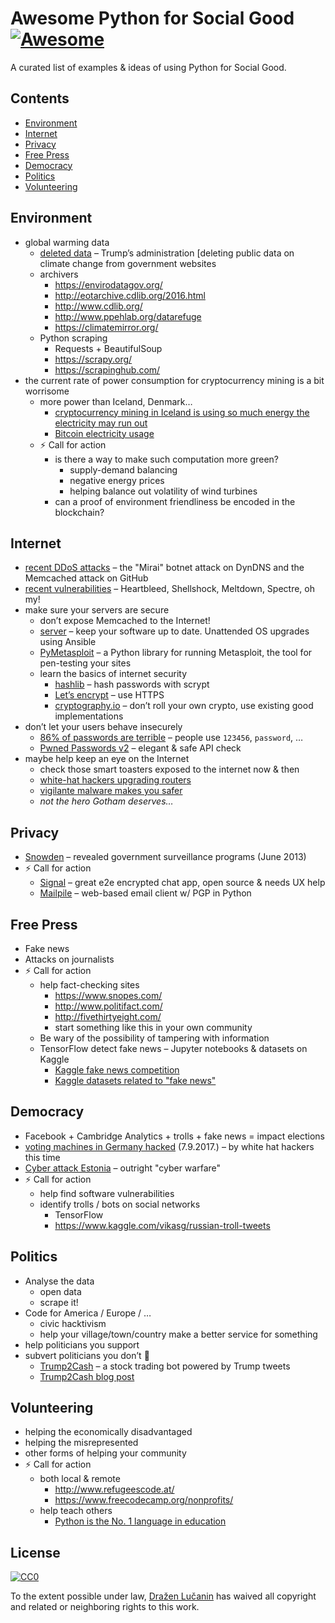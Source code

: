 # Awesome Python for Social Good [![Awesome](https://cdn.rawgit.com/sindresorhus/awesome/d7305f38d29fed78fa85652e3a63e154dd8e8829/media/badge.svg)](https://github.com/sindresorhus/awesome)

A curated list of examples & ideas of using Python for Social Good.

## Contents

- [Environment](#environment)
- [Internet](#internet)
- [Privacy](#privacy)
- [Free Press](#free-press)
- [Democracy](#democracy)
- [Politics](#politics)
- [Volunteering](#volunteering)

## Environment

- global warming data
  - [deleted data](https://www.theguardian.com/us-news/2017/may/14/donald-trump-climate-change-mentions-government-websites) – Trump’s administration [deleting public data on climate change from government websites
  - archivers
    * https://envirodatagov.org/
    * http://eotarchive.cdlib.org/2016.html
    * http://www.cdlib.org/
    * http://www.ppehlab.org/datarefuge
    * https://climatemirror.org/
  - Python scraping
    * Requests + BeautifulSoup
    * https://scrapy.org/
    * https://scrapinghub.com/
- the current rate of power consumption for cryptocurrency mining is a bit worrisome
  * more power than Iceland, Denmark…
    * [cryptocurrency mining in Iceland is using so much energy the electricity may run out](https://www.washingtonpost.com/news/worldviews/wp/2018/02/13/cryptocurrency-mining-in-iceland-is-using-so-much-energy-the-electricity-may-run-out/)
    * [Bitcoin electricity usage](https://www.theguardian.com/technology/2018/jan/17/bitcoin-electricity-usage-huge-climate-cryptocurrency)
  * ⚡️ Call for action
    * is there a way to make such computation more green?
      * supply-demand balancing
      * negative energy prices
      * helping balance out volatility of wind turbines
    * can a proof of environment friendliness be encoded in the blockchain?

## Internet

- [recent DDoS attacks](https://threatpost.com/in-wake-of-biggest-ever-ddos-attack-experts-say-brace-for-more/130205/) – the "Mirai" botnet attack on DynDNS and the Memcached attack on GitHub
- [recent vulnerabilities](https://medium.com/threat-intel/bug-branding-heartbleed-14ef1a64047f) – Heartbleed, Shellshock, Meltdown, Spectre, oh my!
- make sure your servers are secure
  * don’t expose Memcached to the Internet!
  * [server](https://github.com/punkrockdev/server) – keep your software up to date. Unattended OS upgrades using Ansible
  * [PyMetasploit](https://github.com/allfro/pymetasploit) – a Python library for running Metasploit, the tool for pen-testing your sites
  * learn the basics of internet security
    * [hashlib](https://docs.python.org/3/library/hashlib.html) – hash passwords with scrypt
    * [Let’s encrypt](https://letsencrypt.org/) – use HTTPS
    * [cryptography.io](https://cryptography.io) – don’t roll your own crypto, use existing good implementations
- don’t let your users behave insecurely
  * [86% of passwords are terrible](https://www.troyhunt.com/86-of-passwords-are-terrible-and-other-statistics/) – people use `123456`, `password`, …
  * [Pwned Passwords v2](https://www.troyhunt.com/ive-just-launched-pwned-passwords-version-2/) – elegant & safe API check
- maybe help keep an eye on the Internet
    * check those smart toasters exposed to the internet now & then
    * [white-hat hackers upgrading routers](https://thehackernews.com/2016/02/hacking-wireless-router.html)
    * [vigilante malware makes you safer](https://www.forbes.com/sites/thomasbrewster/2015/10/01/vigilante-malware-makes-you-safer/#4771f3521fd5)
    * _not the hero Gotham deserves…_

## Privacy

* [Snowden](https://en.wikipedia.org/wiki/Edward_Snowden) – revealed government surveillance programs (June 2013)
* ⚡️ Call for action
  * [Signal](https://signal.org/) – great e2e encrypted chat app, open source & needs UX help
  * [Mailpile](https://github.com/mailpile/Mailpile) – web-based email client w/ PGP in Python

## Free Press

- Fake news
- Attacks on journalists
- ⚡️ Call for action
  * help fact-checking sites
    * https://www.snopes.com/
    * http://www.politifact.com/
    * http://fivethirtyeight.com/
    * start something like this in your own community
  * Be wary of the possibility of tampering with information
  * TensorFlow detect fake news – Jupyter notebooks & datasets on Kaggle
    * [Kaggle fake news competition](https://www.kaggle.com/c/fake-news)
    * [Kaggle datasets related to "fake news"](https://www.kaggle.com/datasets?sortBy=relevance&search=fake+news)

## Democracy

* Facebook + Cambridge Analytics + trolls + fake news = impact elections
* [voting machines in Germany hacked](https://edition.cnn.com/2017/09/07/europe/germany-hackers-election-software/index.html) (7.9.2017.) – by white hat hackers this time
* [Cyber attack Estonia](https://www.theguardian.com/technology/2017/dec/02/fake-news-botnets-how-russia-weaponised-the-web-cyber-attack-estonia) – outright "cyber warfare"
* ⚡️ Call for action
  * help find software vulnerabilities
  * identify trolls / bots on social networks
    * TensorFlow
    * https://www.kaggle.com/vikasg/russian-troll-tweets

## Politics

* Analyse the data
  * open data
  * scrape it!
* Code for America / Europe / …
  * civic hacktivism
  * help your village/town/country make a better service for something
* help politicians you support
* subvert politicians you don’t 👹
  * [Trump2Cash](https://github.com/maxbbraun/trump2cash) – a stock trading bot powered by Trump tweets
  * [Trump2Cash blog post](https://medium.com/@maxbraun/this-machine-turns-trump-tweets-into-planned-parenthood-donations-4ece8301e722#.yovbh4qc1/)

## Volunteering

* helping the economically disadvantaged
* helping the misrepresented
* other forms of helping your community
* ⚡️ Call for action
  * both local & remote
    * http://www.refugeescode.at/
    * https://www.freecodecamp.org/nonprofits/
  * help teach others
    * [Python is the No. 1 language in education](https://cacm.acm.org/blogs/blog-cacm/176450-python-is-now-the-most-popular-introductory-teaching-language-at-top-u-s-universities/fulltext)

## License

[![CC0](http://mirrors.creativecommons.org/presskit/buttons/88x31/svg/cc-zero.svg)](https://creativecommons.org/publicdomain/zero/1.0/)

To the extent possible under law, [Dražen Lučanin](https://metakermit.com) has waived all copyright and related or neighboring rights to this work.